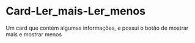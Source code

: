 # Card-Ler_mais-Ler_menos
Um card que contém algumas informações, e possui o botão de mostrar mais e mostrar menos
